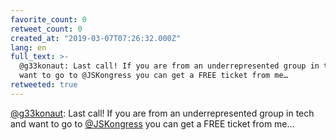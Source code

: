 ```yaml
---
favorite_count: 0
retweet_count: 0
created_at: "2019-03-07T07:26:32.000Z"
lang: en
full_text: >-
  @g33konaut: Last call! If you are from an underrepresented group in tech and
  want to go to @JSKongress you can get a FREE ticket from me…
retweeted: true
---
```


[@g33konaut](https://twitter.com/g33konaut): Last call! If you are from an
underrepresented group in tech and want to go to
[@JSKongress](https://twitter.com/JSKongress) you can get a FREE ticket from me…
